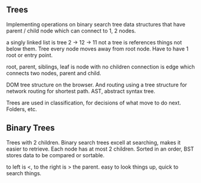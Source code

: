 ## Trees
Implementing operations on binary search tree
data structures that have parent / child node
which can connect to 1, 2 nodes.

a singly linked list is tree
2 -> 12 -> 11
not a tree is references things not below them.
Tree every node moves away from root node. Have to have 1 root or entry point.

root, parent, siblings, leaf is node with no children
connection is edge which connects two nodes, parent and child.

DOM tree structure on the browser. And routing using a tree structure for network routing for shortest path. AST, abstract syntax tree.


Trees are used in classification, for decisions of what move to do next. Folders, etc.

## Binary Trees
Trees with 2 children. Binary search trees excell at searching, makes it easier to retrieve. Each node has at most 2 children. Sorted in an order, BST stores data to be compared or sortable.

to left is <, to the right is > the parent.
easy to look things up, quick to search things.



